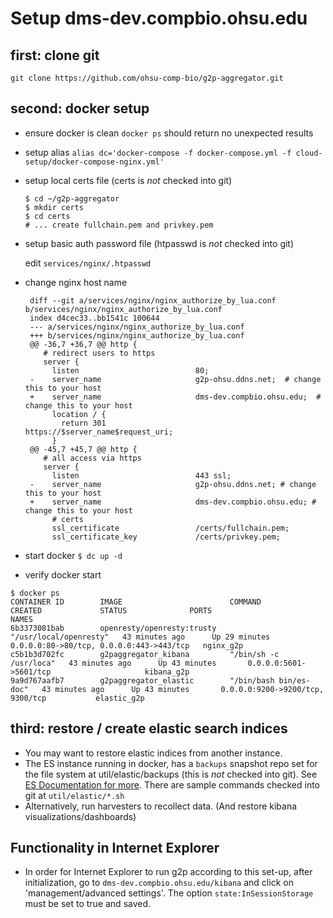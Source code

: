 #  Setup dms-dev.compbio.ohsu.edu

## first: clone git

`git clone https://github.com/ohsu-comp-bio/g2p-aggregator.git`

## second: docker setup

* ensure docker is clean
  `docker ps` should return no unexpected results
* setup alias
  `alias dc='docker-compose -f docker-compose.yml -f cloud-setup/docker-compose-nginx.yml'`
* setup local certs file (certs is _not_ checked into git)
  ```
  $ cd ~/g2p-aggregator
  $ mkdir certs
  $ cd certs
  # ... create fullchain.pem and privkey.pem
  ```
* setup basic auth password file  (htpasswd is _not_ checked into git)

  edit `services/nginx/.htpasswd`

* change nginx host name
  ```
   diff --git a/services/nginx/nginx_authorize_by_lua.conf b/services/nginx/nginx_authorize_by_lua.conf
   index d4cec33..bb1541c 100644
   --- a/services/nginx/nginx_authorize_by_lua.conf
   +++ b/services/nginx/nginx_authorize_by_lua.conf
   @@ -36,7 +36,7 @@ http {
      # redirect users to https
      server {
        listen                          80;
   -    server_name                     g2p-ohsu.ddns.net;  # change this to your host
   +    server_name                     dms-dev.compbio.ohsu.edu;  # change this to your host
        location / {
          return 301                    https://$server_name$request_uri;
        }
   @@ -45,7 +45,7 @@ http {
      # all access via https
      server {
        listen                          443 ssl;
   -    server_name                     g2p-ohsu.ddns.net; # change this to your host
   +    server_name                     dms-dev.compbio.ohsu.edu; # change this to your host
        # certs
        ssl_certificate                 /certs/fullchain.pem;
        ssl_certificate_key             /certs/privkey.pem;
  ```       

* start docker
  `$ dc up -d`

* verify docker start

```
$ docker ps
CONTAINER ID        IMAGE                        COMMAND                  CREATED             STATUS              PORTS                                      NAMES
6b3373081bab        openresty/openresty:trusty   "/usr/local/openresty"   43 minutes ago      Up 29 minutes       0.0.0.0:80->80/tcp, 0.0.0.0:443->443/tcp   nginx_g2p
c5b1b3d702fc        g2paggregator_kibana         "/bin/sh -c /usr/loca"   43 minutes ago      Up 43 minutes       0.0.0.0:5601->5601/tcp                     kibana_g2p
9a9d767aafb7        g2paggregator_elastic        "/bin/bash bin/es-doc"   43 minutes ago      Up 43 minutes       0.0.0.0:9200->9200/tcp, 9300/tcp           elastic_g2p
```


## third: restore / create elastic search indices
  * You may want to restore elastic indices from another instance.
  * The ES instance running in docker, has a `backups` snapshot repo set for the file system at util/elastic/backups (this is _not_ checked into git). See [ES Documentation for more](https://www.elastic.co/guide/en/elasticsearch/reference/current/modules-snapshots.html). There are sample commands checked into git at `util/elastic/*.sh`
  * Alternatively, run harvesters to recollect data. (And restore kibana visualizations/dashboards)

## Functionality in Internet Explorer
  * In order for Internet Explorer to run g2p according to this set-up, after initialization, go to `dms-dev.compbio.ohsu.edu/kibana` and click on 'management/advanced settings'. The option `state:InSessionStorage` must be set to true and saved. 
